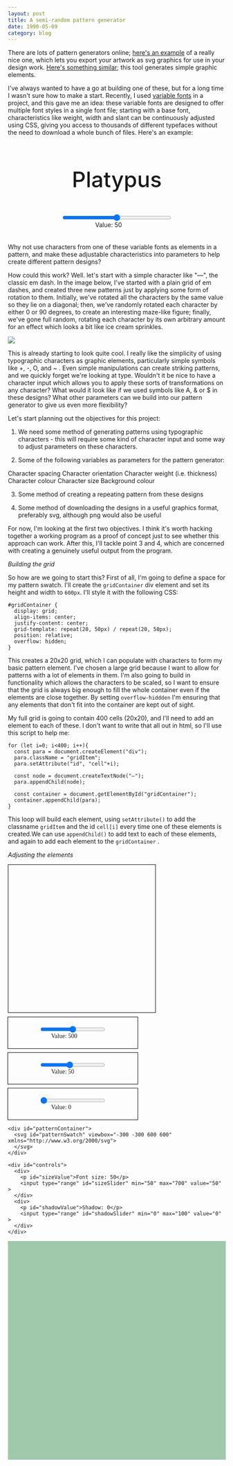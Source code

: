 ```yaml
---
layout: post
title: A semi-random pattern generator
date: 1990-05-09
category: blog
---
```


There are lots of pattern generators online; [here's an example](https://doodad.dev/pattern-generator/) of a really nice one, which lets you export your artwork as svg graphics for use in your design work. [Here's something similar](https://haikei.app); this tool generates simple graphic elements.

I've always wanted to have a go at building one of these, but for a long time I wasn't sure how to make a start. Recently, I used [variable fonts](https://web.dev/variable-fonts/) in a project, and this gave me an idea: these variable fonts are designed to offer multiple font styles in a single font file; starting with a base font, characteristics like weight, width and slant can be continuously adjusted using CSS, giving you access to thousands of different typefaces without the need to download a whole bunch of files. Here's an example:
<html>
  <style>
  @import url('https://fonts.googleapis.com/css2?family=Raleway:wght@100..900&display=swap');

    #container {
      font-family: 'Raleway';
      outline: 1px solid black;
    }

    #text1 {
      text-align: center;
      font-size: 50px;
      font-weight: 500;
      padding: 20px 0 0 0;
    }

    #weight1 {
      display: block;
      margin: auto;
      width: 50%;
    }

    #amount {
      display: block;
      margin: auto;
      width: 100px;
      padding: 0 0 20px 0;
    }
  </style>
<body>

  <div id="container">
    <p id="text1">Platypus</p>
    <input id="weight1" type="range" min="100" max="900" value="500" class="slider"  oninput="changeWeight1()">
    <p id="amount">Value: <span id="weightValue1">50</span></p>
  </div>

 </body>

 <script type="text/javascript">

   function changeWeight1 () {
     weightValue1.innerHTML = weight1.value;
     text1.style.fontWeight = weight1.value;
   };
 </script>
</html>

 Why not use characters from one of these variable fonts as elements in a pattern, and make these adjustable characteristics into parameters to help create different pattern designs?



How could this work? Well. let's start with a simple character like "—", the classic em dash. In the image below, I've started with a plain grid of em dashes, and created three new patterns just by applying some form of rotation to them. Initially, we've rotated all the characters by the same value so they lie on a diagonal; then, we've randomly rotated each character by either 0 or 90 degrees, to create an interesting maze-like figure; finally, we've gone full random, rotating each character by its own arbitrary amount for an effect which looks a bit like ice cream sprinkles.

<img class="blog-img" src="/blog/assets/dashpatterns.png">

This is already starting to look quite cool. I really like the simplicity of using typographic characters as graphic elements, particularly simple symbols like +, -, O, and ~ . Even simple manipulations can create striking patterns, and we quickly forget we're looking at type. Wouldn't it be nice to have a character input which allows you to apply these sorts of transformations on any character? What would it look like if we used symbols like A, & or $ in these designs? What other parameters can we build into our pattern generator to give us even more flexibility?

Let's start planning out the objectives for this project:

1. We need some method of generating patterns using typographic characters - this will require some kind of character input and some way to adjust parameters on these characters.

2. Some of the following variables as parameters for the pattern generator:

Character spacing
Character orientation
Character weight (i.e. thickness)
Character colour
Character size
Background colour

3. Some method of creating a repeating pattern from these designs

4. Some method of downloading the designs in a useful graphics format, preferably svg, although png would also be useful

For now, I'm looking at the first two objectives. I think it's worth hacking together a working program as a proof of concept just to see whether this approach can work. After this, I'll tackle point 3 and 4, which are concerned with creating a genuinely useful output from the program.

*Building the grid*

So how are we going to start this? First of all, I'm going to define a space for my pattern swatch. I'll create the `gridContainer` div element and set its height and width to `600px`. I'll style it with the following CSS:

    #gridContainer {
      display: grid;
      align-items: center;
      justify-content: center;
      grid-template: repeat(20, 50px) / repeat(20, 50px);
      position: relative;
      overflow: hidden;
    }

This creates a 20x20 grid, which I can populate with characters to form my basic pattern element. I've chosen a large grid because I want to allow for patterns with a lot of elements in them. I'm also going to build in functionality which allows the characters to be scaled, so I want to ensure that the grid is always big enough to fill the whole container even if the elements are close together. By setting  `overflow-hiddden` I'm ensuring that any elements that don't fit into the container are kept out of sight.

My full grid is going to contain 400 cells (20x20), and I'll need to add an element to each of these. I don't want to write that all out in html, so I'll use this script to help me:

    for (let i=0; i<400; i++){
      const para = document.createElement("div");
      para.className = "gridItem";
      para.setAttribute("id", "cell"+i);

      const node = document.createTextNode("—");
      para.appendChild(node);

      const container = document.getElementById("gridContainer");
      container.appendChild(para);   
    }

This loop will build each element, using `setAttribute()` to add the classname `gridItem` and the id `cell[i]` every time one of these elements is created.We can use `appendChild()` to add text to each of these elements, and again to add each element to the `gridContainer` .

*Adjusting the elements*



<html>

  <style>

    @import url('https://fonts.googleapis.com/css2?family=Raleway:wght@100..900&display=swap');

    .slideContainer {
      width: 300px;  
      font-family: 'Raleway';
      outline: 1px solid black;
      padding: 20px 0 0 0;
      margin: 10px 0 0 0;
    }

    .slider {
      display: block;
      margin: auto;
      width: 50%;
    }

    .value {
      display: block;
      margin: auto;
      width: 100px;
      padding: 0 0 20px 0;
    }

    #gridContainer {
  display: grid;
  width: 300px;
  height: 300px;
  padding: 20px;
  justify-content: center;
  grid-template: repeat(3, 100px) / repeat(3, 100px);
  overflow: hidden;
  border: 1px solid black;
    }

    .gridItem {
      text-align: center;
      display: flex;
      align-items: center;
      justify-content: center;
      font-family: 'Raleway';
      font-size: 50pt;
      font-weight: 500;
      transform: rotate(0deg);

    }


  </style>

<body>

  <div id="gridContainer">    
  </div>

  <div class="slideContainer">
    <input type="range" min="100" max="900" value="500" class="slider" id="weight" oninput="changeText()">
    <p class="value">Value: <span id="weightValue">500</span></p>
  </div>

  <div class="slideContainer">
    <input type="range" min="10" max="100" value="50" class="slider" id="size" oninput="changeText()">
    <p class="value">Value: <span id="sizeValue">50</span></p>
  </div>

   <div class="slideContainer">
    <input type="range" min="0" max="359" value="0" class="slider" id="angle" oninput="changeText()">
    <p class="value">Value: <span id="angleValue">0</span></p>
  </div>

 </body>

 <script type="text/javascript">
   window.onload = function () {
    for (let i=0; i<9; i++){
    const para = document.createElement("div");
    para.className = "gridItem";
    para.setAttribute("id", "cell"+i);

    const node = document.createTextNode("—");
    para.appendChild(node);

    const container = document.getElementById("gridContainer");
    container.appendChild(para);  
    }
   }

   const gridItems = document.getElementsByClassName("gridItem");

   function changeText () {

           for (const item of gridItems){
    item.style.fontWeight = weight.value;
    item.style.fontSize = size.value +"pt";
    item.style.transform = "rotate(" + angle.value + "deg)";

    }   

    weightValue.innerHTML = weight.value;
    sizeValue.innerHTML = size.value;
    angleValue.innerHTML = angle.value;


   };
 </script>

</html>
  <style>
  html {
    font-family: "arial", sans-serif;

  }
  #patternSwatch {
    background: #9fc9aa;
  }
  #patternContainer {
    height: 200px;
    width: 200px;
    font-size: 50px;
    display: inline-block;
    border: 5px solid blue;
  }

  #outputContainer {
    height: 100px;
    width: 100px;
    border: 5px solid red;
  }

  #tiling {
    height: 400px;
    width: 600px;
    border: 5px solid yellow;

  }

  #controls {
    display: flex;
    flex;
    margin: 0 0 30px 0;
  }

    #wrapper {
      display: flex;
      flex-direction: row;
      column-gap: 15px;
    }
  }
  </style>


  <div id="wrapper">

  <div>


    <div id="patternContainer">
      <svg id="patternSwatch" viewbox="-300 -300 600 600" xmlns="http://www.w3.org/2000/svg">
      </svg>
    </div>

    <div id="controls">
      <div>
        <p id="sizeValue">Font size: 50</p>
        <input type="range" id="sizeSlider" min="50" max="700" value="50" >
      </div>
      <div>
        <p id="shadowValue">Shadow: 0</p>
        <input type="range" id="shadowSlider" min="0" max="100" value="0" >
      </div>
    </div>

  </div>

  <div>
  <div id="outputContainer">
    <svg id="outputSwatch" viewbox="-150 -150 300 300" xmlns="http://www.w3.org/2000/svg" style="background: #9fc9aa">
    </svg>
  </div>
  </div>

  </div>

  <div id="tiling">
  </div>


  <script>
  const coordinates = [[-150,-135],[0,-135],[150,-135],[-150,15],[0,15],[150,15],[-150,165],[0,165],[150,165]];
  const gridItems = document.getElementsByClassName("item");
  const spacing = 150;

  window.onload = function () {
  for (let i = 0; i < 9; i++) {
    const shape = document.createElementNS('http://www.w3.org/2000/svg', "text");
    shape.setAttributeNS(null, "id", "item" + i);
    shape.setAttributeNS(null, "x", coordinates[i][0]);
    shape.setAttributeNS(null, "y", coordinates[i][1]+23);
    shape.setAttributeNS(null, "class", "item");
    const text = document.createTextNode("O");
    shape.appendChild(text);
    patternSwatch.appendChild(shape);
  }
  for (const item of gridItems){
    item.style.transformOrigin = "center";
    item.style.textAnchor = "middle";
    item.style.dominantBaseline = "middle";
    item.style.fontFamily = "Raleway";
    render();
  }


  }



  sizeSlider.addEventListener("input", changeText);
  shadowSlider.addEventListener("input", changeShadow);



  function changeText () {
  sizeValue.innerText = "Font size: " + this.value;
  render();
  }

  function changeShadow () {
  shadowValue.innerText = "Shadow: " + this.value;
  render();
  }

  function render() {
  for (const item of gridItems) {
    item.style.fontSize = sizeSlider.value + "px";
    if (shadowSlider.value <= 0){
      item.style.filter = null;
    }
    else {
      item.style.filter = "drop-shadow(" + shadowSlider.value + "px 0 white)";
    }

  }
  outputSwatch.innerHTML = patternSwatch.innerHTML;
  tiling.style.background = "url(\'data:image/svg+xml;base64," + btoa(outputSwatch.outerHTML) + "\')";
  tiling.style.backgroundSize = "100px";
  }

  </script>
</html>
